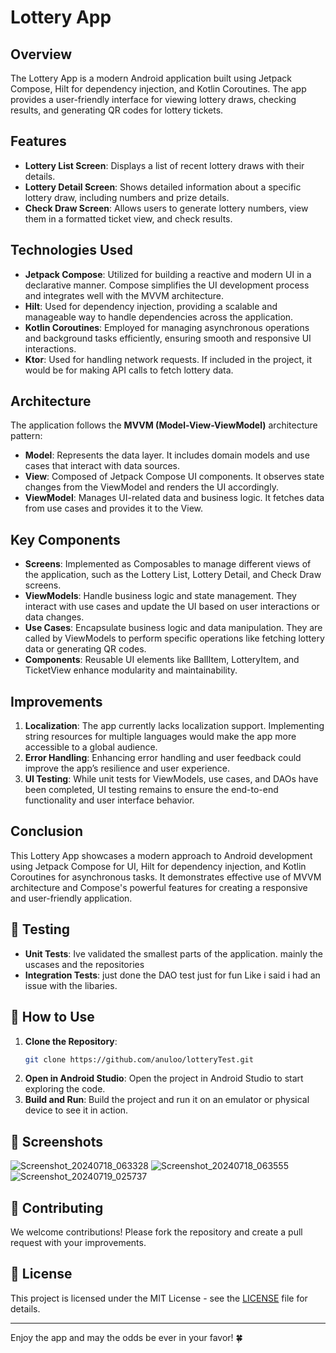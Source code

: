 # Lottery App

## Overview

The Lottery App is a modern Android application built using Jetpack Compose, Hilt for dependency injection, and Kotlin Coroutines. The app provides a user-friendly interface for viewing lottery draws, checking results, and generating QR codes for lottery tickets.

## Features

- **Lottery List Screen**: Displays a list of recent lottery draws with their details.
- **Lottery Detail Screen**: Shows detailed information about a specific lottery draw, including numbers and prize details.
- **Check Draw Screen**: Allows users to generate lottery numbers, view them in a formatted ticket view, and check results.

## Technologies Used

- **Jetpack Compose**: Utilized for building a reactive and modern UI in a declarative manner. Compose simplifies the UI development process and integrates well with the MVVM architecture.
- **Hilt**: Used for dependency injection, providing a scalable and manageable way to handle dependencies across the application.
- **Kotlin Coroutines**: Employed for managing asynchronous operations and background tasks efficiently, ensuring smooth and responsive UI interactions.
- **Ktor**: Used for handling network requests. If included in the project, it would be for making API calls to fetch lottery data.

## Architecture

The application follows the **MVVM (Model-View-ViewModel)** architecture pattern:

- **Model**: Represents the data layer. It includes domain models and use cases that interact with data sources.
- **View**: Composed of Jetpack Compose UI components. It observes state changes from the ViewModel and renders the UI accordingly.
- **ViewModel**: Manages UI-related data and business logic. It fetches data from use cases and provides it to the View.

## Key Components

- **Screens**: Implemented as Composables to manage different views of the application, such as the Lottery List, Lottery Detail, and Check Draw screens.
- **ViewModels**: Handle business logic and state management. They interact with use cases and update the UI based on user interactions or data changes.
- **Use Cases**: Encapsulate business logic and data manipulation. They are called by ViewModels to perform specific operations like fetching lottery data or generating QR codes.
- **Components**: Reusable UI elements like BallItem, LotteryItem, and TicketView enhance modularity and maintainability.

## Improvements

1. **Localization**: The app currently lacks localization support. Implementing string resources for multiple languages would make the app more accessible to a global audience.
2. **Error Handling**: Enhancing error handling and user feedback could improve the app’s resilience and user experience.
3. **UI Testing**: While unit tests for ViewModels, use cases, and DAOs have been completed, UI testing remains to ensure the end-to-end functionality and user interface behavior.

## Conclusion

This Lottery App showcases a modern approach to Android development using Jetpack Compose for UI, Hilt for dependency injection, and Kotlin Coroutines for asynchronous tasks. It demonstrates effective use of MVVM architecture and Compose's powerful features for creating a responsive and user-friendly application.

## 🧪 Testing

- **Unit Tests**: Ive validated the smallest parts of the application. mainly the uscases and the repositories
- **Integration Tests**: just done the DAO test just for fun Like i said i had an issue with the libaries.

## 📲 How to Use

1. **Clone the Repository**:
    ```sh
    git clone https://github.com/anuloo/lotteryTest.git
    ```
2. **Open in Android Studio**: Open the project in Android Studio to start exploring the code.
3. **Build and Run**: Build the project and run it on an emulator or physical device to see it in action.

## 📸 Screenshots

![Screenshot_20240718_063328](https://github.com/user-attachments/assets/edf02dcb-28d9-4028-9d55-2e6093b67952)
![Screenshot_20240718_063555](https://github.com/user-attachments/assets/94b8df03-b613-4a20-a5a1-94f3b88b1779)
![Screenshot_20240719_025737](https://github.com/user-attachments/assets/767c5d2a-5191-4719-b23f-6307371b4369)



## 🤝 Contributing

We welcome contributions! Please fork the repository and create a pull request with your improvements.

## 📄 License

This project is licensed under the MIT License - see the [LICENSE](LICENSE) file for details.

---

Enjoy the app and may the odds be ever in your favor! 🍀

